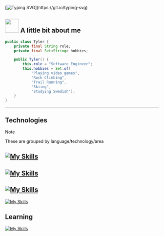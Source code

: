 [![Typing SVG](https://readme-typing-svg.demolab.com?font=Fira+Code&weight=600&size=30&duration=3000&pause=1000&color=000000&repeat=true&random=false&width=435&lines=Hey+there%2C+I'm+Tyler!)](https://git.io/typing-svg)

## <img src="https://github.com/TheDudeThatCode/TheDudeThatCode/blob/master/Assets/Developer.gif" width="45" /> A little bit about me

```java
public class Tyler {
    private final String role;
    private final Set<String> hobbies;

    public Tyler() {
        this.role = "Software Engineer";
        this.hobbies = Set.of(
            "Playing video games",
            "Rock Climbing",
            "Trail Running",
            "Skiing",
            "Studying Swedish");
    }
}
```

---

## Technologies

> [!NOTE]
> These are grouped by language/technology/area

[![My Skills](https://skillicons.dev/icons?i=java,gradle,spring)](https://skillicons.dev)
---
[![My Skills](https://skillicons.dev/icons?i=js,ts,nodejs,svelte,vue,tailwind)](https://skillicons.dev)
---
[![My Skills](https://skillicons.dev/icons?i=python,flask,powershell)](https://skillicons.dev)
---
[![My Skills](https://skillicons.dev/icons?i=aws,dynamodb,cloudflare,kubernetes,docker,redis,supabase,githubactions,linux,git)](https://skillicons.dev)

## Learning

[![My Skills](https://skillicons.dev/icons?i=rust,kotlin)](https://skillicons.dev)

